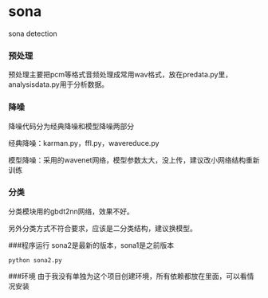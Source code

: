 # sona
sona detection

### 预处理
预处理主要把pcm等格式音频处理成常用wav格式，放在predata.py里，analysisdata.py用于分析数据。

### 降噪
降噪代码分为经典降噪和模型降噪两部分

经典降噪：karman.py，ffl.py，wavereduce.py

模型降噪：采用的wavenet网络，模型参数太大，没上传，建议改小网络结构重新训练

### 分类
分类模块用的gbdt2nn网络，效果不好。

另外分类方式不符合要求，应该是二分类结构，建议换模型。

###程序运行
sona2是最新的版本，sona1是之前版本
```
python sona2.py
```

###环境
由于我没有单独为这个项目创建环境，所有依赖都放在里面，可以看情况安装